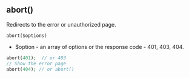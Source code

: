 ## abort()  
Redirects to the error or unauthorized page.

```
abort($options)
```
 - $option - an array of options or the response code - 401, 403, 404.
 
```php
abort(401);  // or 403
// Show the error page
abort(404); // or abort()
```